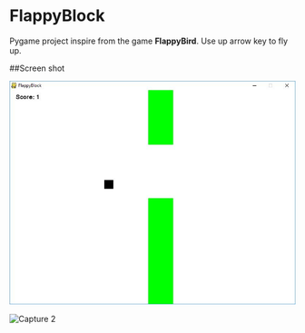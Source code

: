 # FlappyBlock
Pygame project inspire from the game __FlappyBird__. Use up arrow key to fly up.

##Screen shot

![Capture 1](/ScreenShot/Capture_1.jpg)

![Capture 2](/images/Capture_2.jpg)
